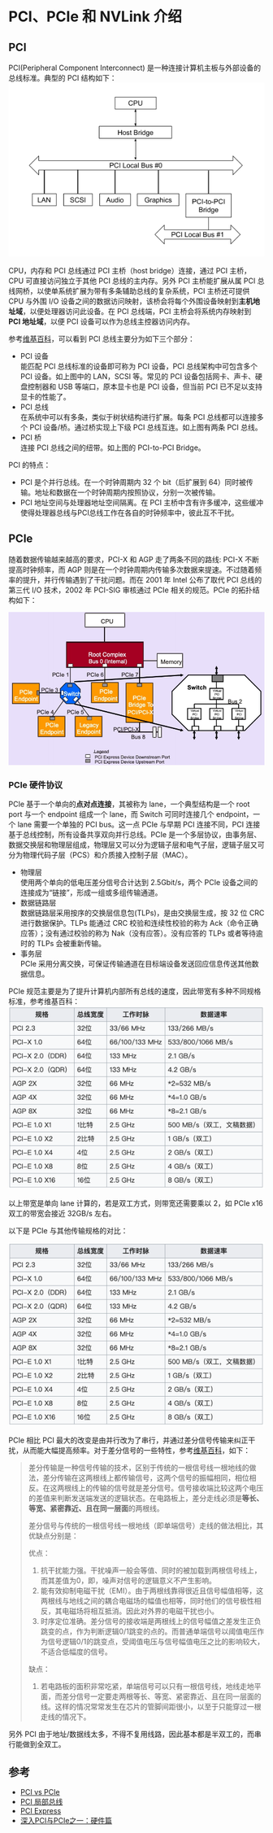 # PCI、PCIe 和 NVLink 介绍

## PCI
PCI(Peripheral Component Interconnect) 是一种连接计算机主板与外部设备的总线标准。典型的 PCI 结构如下：
![pci structure](imgs/pci.png)

CPU，内存和 PCI 总线通过 PCI 主桥（host bridge）连接，通过 PCI 主桥，CPU 可直接访问独立于其他 PCI 总线的主内存。另外 PCI 主桥能扩展从属 PCI 总线网桥，以使单系统扩展为带有多条辅助总线的复杂系统，PCI 主桥还可提供 CPU 与外围 I/O 设备之间的数据访问映射，该桥会将每个外围设备映射到**主机地址域**，以便处理器访问此设备。在 PCI 总线端，PCI 主桥会将系统内存映射到 **PCI 地址域**，以便 PCI 设备可以作为总线主控器访问内存。

参考[维基百科](https://zh.wikipedia.org/wiki/%E5%A4%96%E8%AE%BE%E7%BB%84%E4%BB%B6%E4%BA%92%E8%BF%9E%E6%A0%87%E5%87%86)，可以看到 PCI 总线主要分为如下三个部分：
- PCI 设备    
  能匹配 PCI 总线标准的设备即可称为 PCI 设备，PCI 总线架构中可包含多个 PCI 设备。如上图中的 LAN，SCSI 等。常见的 PCI 设备包括网卡、声卡、硬盘控制器和 USB 等端口，原本显卡也是 PCI 设备，但当前 PCI 已不足以支持显卡的性能了。
- PCI 总线    
  在系统中可以有多条，类似于树状结构进行扩展。每条 PCI 总线都可以连接多个 PCI 设备/桥。通过桥实现上下级 PCI 总线互连。如上图有两条 PCI 总线。
- PCI 桥   
  连接 PCI 总线之间的纽带。如上图的 PCI-to-PCI Bridge。

PCI 的特点：
- PCI 是个并行总线。在一个时钟周期内 32 个 bit（后扩展到 64）同时被传输。地址和数据在一个时钟周期内按照协议，分别一次被传输。
- PCI 地址空间与处理器地址空间隔离。在 PCI 主桥中含有许多缓冲，这些缓冲使得处理器总线与PCI总线工作在各自的时钟频率中，彼此互不干扰。


## PCIe

随着数据传输越来越高的要求，PCI-X 和 AGP 走了两条不同的路线: PCI-X 不断提高时钟频率，而 AGP 则是在一个时钟周期内传输多次数据来提速。不过随着频率的提升，并行传输遇到了干扰问题。而在 2001 年 Intel 公布了取代 PCI 总线的第三代 I/O 技术，2002 年 PCI-SIG 审核通过 PCIe 相关的规范。PCIe 的拓扑结构如下：

![pcie topology](imgs/pcie-topology.jpg)

### PCIe 硬件协议
PCIe 基于一个单向的**点对点连接**，其被称为 lane，一个典型结构是一个 root port 与一个 endpoint 组成一个 lane，而 Switch 可同时连接几个 endpoint，一个 lane 需要一个单独的 PCI bus。这一点 PCIe 与早期 PCI 连接不同，PCI 连接基于总线控制，所有设备共享双向并行总线。PCIe 是一个多层协议，由事务层、数据交换层和物理层组成，物理层又可以分为逻辑子层和电气子层，逻辑子层又可分为物理代码子层（PCS）和介质接入控制子层（MAC）。

- 物理层  
  使用两个单向的低电压差分信号合计达到 2.5Gbit/s，两个 PCIe 设备之间的连接成为“链接”，形成一组或多组传输通道。
- 数据链路层   
  数据链路层采用按序的交换层信息包(TLPs)，是由交换层生成，按 32 位 CRC 进行数据保护。TLPs 能通过 CRC 校验和连续性校验的称为 Ack（命令正确应答）；没有通过校验的称为 Nak（没有应答）。没有应答的 TLPs 或者等待逾时的 TLPs 会被重新传输。
- 事务层   
  PCIe 采用分离交换，可保证传输通道在目标端设备发送回应信息传送其他数据信息。 

PCIe 规范主要是为了提升计算机内部所有总线的速度，因此带宽有多种不同规格标准，参考维基百科：
![PCI Express与其他传输规格比较](imgs/pcie_bandwidth.png)

以上带宽是单向 lane 计算的，若是双工方式，则带宽还需要乘以 2，如 PCIe x16 双工的带宽会接近 32GB/s 左右。

以下是 PCIe 与其他传输规格的对比：

![pcie-vs-pci](imgs/pcie-vs-pci.png)

PCIe 相比 PCI 最大的改变是由并行改为了串行，并通过差分信号传输来纠正干扰，从而能大幅提高频率。对于差分信号的一些特性，参考[维基百科](https://zh.wikipedia.org/wiki/%E5%B7%AE%E5%88%86%E4%BF%A1%E5%8F%B7)，如下：
> 差分传输是一种信号传输的技术，区别于传统的一根信号线一根地线的做法，差分传输在这两根线上都传输信号，这两个信号的振幅相同，相位相反。在这两根线上的传输的信号就是差分信号。信号接收端比较这两个电压的差值来判断发送端发送的逻辑状态。在电路板上，差分走线必须是**等长、等宽、紧密靠近、且在同一层面**的两根线。
> 
> 差分信号与传统的一根信号线一根地线（即单端信号）走线的做法相比，其优缺点分别是：
>
> 优点：
>   1. 抗干扰能力强。干扰噪声一般会等值、同时的被加载到两根信号线上，而其差值为0，即，噪声对信号的逻辑意义不产生影响。
>   2. 能有效抑制电磁干扰（EMI）。由于两根线靠得很近且信号幅值相等，这两根线与地线之间的耦合电磁场的幅值也相等，同时他们的信号极性相反，其电磁场将相互抵消。因此对外界的电磁干扰也小。
>   3. 时序定位准确。差分信号的接收端是两根线上的信号幅值之差发生正负跳变的点，作为判断逻辑0/1跳变的点的。而普通单端信号以阈值电压作为信号逻辑0/1的跳变点，受阈值电压与信号幅值电压之比的影响较大，不适合低幅度的信号。
> 
> 缺点：
>   1. 若电路板的面积非常吃紧，单端信号可以只有一根信号线，地线走地平面，而差分信号一定要走两根等长、等宽、紧密靠近、且在同一层面的线。这样的情况常常发生在芯片的管脚间距很小，以至于只能穿过一根走线的情况下。

另外 PCI 由于地址/数据线太多，不得不复用线路，因此基本都是半双工的，而串行能做到全双工。

## 参考
- [PCI vs PCIe](https://wiki.qemu.org/images/f/f6/PCIvsPCIe.pdf)
- [PCI 局部总线](https://docs.oracle.com/cd/E19253-01/819-7057/hwovr-22/index.html)
- [PCI Express](https://zh.wikipedia.org/wiki/PCI_Express)
- [深入PCI与PCIe之一：硬件篇](https://zhuanlan.zhihu.com/p/26172972)
